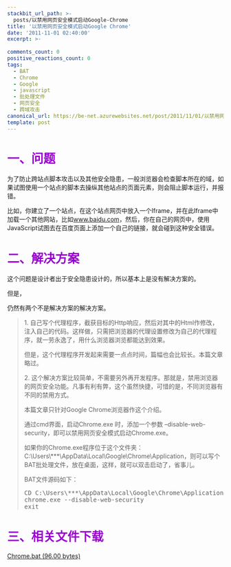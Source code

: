 ```yaml
---
stackbit_url_path: >-
  posts/以禁用网页安全模式启动Google-Chrome
title: '以禁用网页安全模式启动Google Chrome'
date: '2011-11-01 02:40:00'
excerpt: >-
  
comments_count: 0
positive_reactions_count: 0
tags: 
  - BAT
  - Chrome
  - Google
  - javascript
  - 批处理文件
  - 网页安全
  - 跨域攻击
canonical_url: https://be-net.azurewebsites.net/post/2011/11/01/以禁用网页安全模式启动Google-Chrome
template: post
---
```

<h1><span style="color: #9b00d3;">一、问题</span></h1>
<p>为了防止跨站点脚本攻击以及其他安全隐患，一般浏览器会检查脚本所在的域，如果试图使用一个站点的脚本去操纵其他站点的页面元素，则会阻止脚本运行，并报错。</p>
<p>比如，你建立了一个站点，在这个站点网页中放入一个Iframe，并在此Iframe中加载一个其他网站，比如<a href="http://www.baidu.com">www.baidu.com</a>，然后，你在自己的网页中，使用JavaScript试图去在百度页面上添加一个自己的链接，就会碰到这种安全错误。</p>
<h1><span style="color: #9b00d3;">二、解决方案</span></h1>
<p>这个问题是设计者出于安全隐患设计的，所以基本上是没有解决方案的。</p>
<p>但是，</p>
<p>仍然有两个不是解决方案的解决方案。</p>
<blockquote>
<p>1. 自己写个代理程序，截获目标的Http响应，然后对其中的Html作修改，注入自己的代码。这样做，只需把浏览器的代理设置修改为自己的代理程序，就一劳永逸了，用什么浏览器浏览都能达到效果。</p>
<p>但是，这个代理程序开发起来需要一点点时间，篇幅也会比较长。本篇文章略过。</p>
<p>2. 这个解决方案比较简单，不需要另外再开发程序。那就是，禁用浏览器的网页安全功能。凡事有利有弊，这个虽然快捷，可惜的是，不同浏览器有不同的禁用方式。</p>
<p>本篇文章只针对Google Chrome浏览器作这个介绍。</p>
<p>通过cmd界面，启动Chrome.exe 时，添加一个参数 &ndash;disable-web-security，即可以禁用网页安全模式启动Chrome.exe。</p>
<p>如果你的Chrome.exe程序位于这个文件夹：C:\Users\***\AppData\Local\Google\Chrome\Application，则可以写个BAT批处理文件，放在桌面，这样，就可以双击启动了，省事儿。</p>
<p>BAT文件源码如下：</p>
<pre class="brush: javascript">CD C:\Users\***\AppData\Local\Google\Chrome\Application
chrome.exe --disable-web-security
exit</pre>
</blockquote>
<h1><span style="color: #9b00d3;">三、相关文件下载</span></h1>
<p><a href="/blog/file.axd?file=2011%2f11%2fChrome.bat">Chrome.bat (96.00 bytes)</a></p>